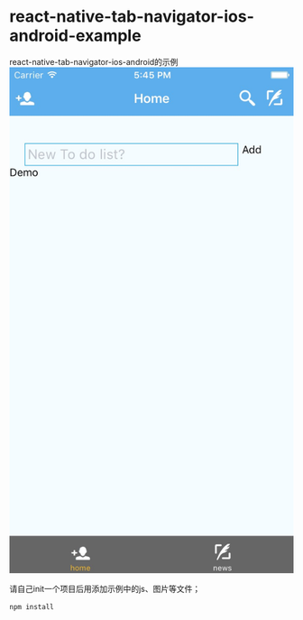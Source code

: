 # react-native-tab-navigator-ios-android-example
react-native-tab-navigator-ios-android的示例
<img src="https://github.com/mayacger/react-native-tab-navigator-ios-android-example/blob/master/src/images/eq.png?raw=true" alt="参考图" />

请自己init一个项目后用添加示例中的js、图片等文件；

```
npm install
```

